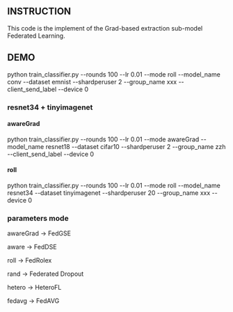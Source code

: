 ## INSTRUCTION
This code is the implement of the Grad-based extraction sub-model Federated Learning.

## DEMO
python train_classifier.py --rounds 100 --lr 0.01 --mode roll --model_name conv --dataset emnist --shardperuser 2 --group_name xxx --client_send_label --device 0

### resnet34 + tinyimagenet
#### awareGrad
python train_classifier.py --rounds 100 --lr 0.01 --mode awareGrad --model_name resnet18 --dataset cifar10 --shardperuser 2 --group_name zzh --client_send_label --device 0
#### roll
python train_classifier.py --rounds 100 --lr 0.01 --mode roll --model_name resnet34 --dataset tinyimagenet --shardperuser 20 --group_name xxx --device 0

### parameters mode
awareGrad -> FedGSE

aware -> FedDSE

roll -> FedRolex

rand -> Federated Dropout

hetero -> HeteroFL

fedavg -> FedAVG

